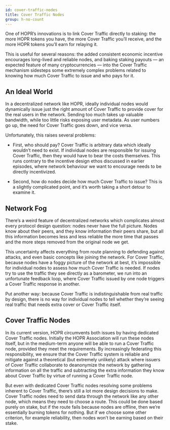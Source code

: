 ```yaml
---
id: cover-traffic-nodes
title: Cover Traffic Nodes
group: h-no-count
---
```


One of HOPR’s innovations is to link Cover Traffic directly to staking: the more HOPR tokens you have, the more Cover Traffic you’ll receive, and the more HOPR tokens you’ll earn for relaying it.

This is useful for several reasons: the added consistent economic incentive encourages long-lived and reliable nodes, and baking staking payouts — an expected feature of many cryptocurrencies — into the Cover Traffic mechanism sidesteps some extremely complex problems related to knowing how much Cover Traffic to issue and who pays for it.

## An Ideal World

In a decentralized network like HOPR, ideally individual nodes would dynamically issue just the right amount of Cover Traffic to provide cover for the real users in the network. Sending too much takes up valuable bandwidth, while too little risks exposing user metadata. As user numbers go up, the need for Cover Traffic goes down, and vice versa.

Unfortunately, this raises several problems:

- First, who should pay? Cover Traffic is arbitrary data which ideally wouldn’t need to exist. If individual nodes are responsible for issuing Cover Traffic, then they would have to bear the costs themselves. This runs contrary to the incentive design ethos discussed in earlier episodes, where network behaviour we want to encourage needs to be directly incentivized.

- Second, how do nodes decide how much Cover Traffic to issue? This is a slightly complicated point, and it’s worth taking a short detour to examine it.

## Network Fog

There’s a weird feature of decentralized networks which complicates almost every protocol design question: nodes never have the full picture. Nodes know about their peers, and they know information their peers share, but all this information becomes less and less reliable the more time that passes and the more steps removed from the original node we get.

This uncertainty affects everything from route planning to defending against attacks, and even basic concepts like joining the network. For Cover Traffic, because nodes have a foggy picture of the network at best, it’s impossible for individual nodes to assess how much Cover Traffic is needed. If nodes try to use the traffic they see directly as a barometer, we run into an unfortunate feedback loop, where Cover Traffic issued by one node triggers a Cover Traffic response in another.

Put another way: because Cover Traffic is indistinguishable from real traffic by design, there is no way for individual nodes to tell whether they’re seeing real traffic that needs extra cover or Cover Traffic itself.

## Cover Traffic Nodes

In its current version, HOPR circumvents both issues by having dedicated Cover Traffic nodes. Initially the HOPR Association will run these nodes itself, but in the medium-term anyone will be able to run a Cover Traffic node, provided they meet the requirements. By increasingly federating this responsibility, we ensure that the Cover Traffic system is reliable and mitigate against a theoretical (but extremely unlikely) attack where issuers of Cover Traffic collaborate to deanonymize the network by gathering information on all the traffic and subtracting the extra information they know about Cover Traffic by virtue of running a Cover Traffic node.

But even with dedicated Cover Traffic nodes resolving some problems inherent to Cover Traffic, there’s still a lot more design decisions to make. Cover Traffic nodes need to send data through the network like any other node, which means they need to choose a route. This could be done based purely on stake, but if the route fails because nodes are offline, then we’re essentially burning tokens for nothing. But if we choose some other criterion, for example reliability, then nodes won’t be earning based on their stake.

